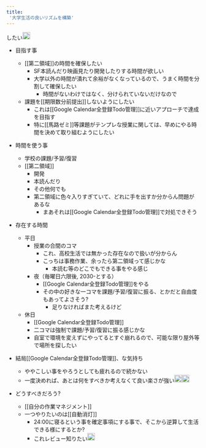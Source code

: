 ```yaml
---
title:
 '大学生活の良いリズムを構築'
---
```


したい<img src='https://scrapbox.io/api/pages/blu3mo-public/blu3mo/icon' alt='blu3mo.icon' height="19.5"/>

- 目指す事
    - [[第二領域]]の時間を確保したい
        - SF本読んだり映画見たり開発したりする時間が欲しい
        - 大学以外の時間が潰れて余裕がなくなっているので、うまく時間を分割して確保したい
            - 時間がないわけではなく、分けられていないだけなので
    - 課題を[[期限数分前提出]]しないようにしたい
        - これは[[Google Calendar全登録Todo管理]]に近いアプローチで達成を目指す
        - 特に[[馬路ゼミ]]等課題がテンプレな授業に関しては、早めにやる時間を決めて取り組むようにしたい

- 時間を使う事
    - 学校の課題/予習/復習
    - [[第二領域]]
        - 開発
        - 本読んだり
        - その他何でも
        - 第二領域に色々入りすぎていて、どれに手を出すか分からん問題があるな
            - まあそれは[[Google Calendar全登録Todo管理]]で対処できそう

- 存在する時間
    - 平日
        - 授業の合間のコマ
            - これ、高校生活では無かった存在なので扱いが分からん
            - こっちは事務作業、余ったら第二領域って感じかな
                - 本読む等のどこでもできる事をやる感じ
        - 夜（毎曜日六限後, 2030-とする）
            - [[Google Calendar全登録Todo管理]]をやる
            - その中の好きな一コマを課題/予習/復習に振る、とかだと自由度もあってよさそう?
                - 足りなければまた考えるけど
    - 休日
        - [[Google Calendar全登録Todo管理]]
        - 二コマは強制で課題/予習/復習に振る感じかな
        - 自室で環境を変えずにやってるとすぐ崩れるので、可能な限り屋外等で場所を探したい

- 結局[[Google Calendar全登録Todo管理]]、な気持ち
    - ややこしい事をやろうとしても疲れるので続かない
    - 一度決めれば、あとは何をすべきか考えなくて良い楽さが強い<img src='https://scrapbox.io/api/pages/blu3mo-public/blu3mo/icon' alt='blu3mo.icon' height="19.5"/><img src='https://scrapbox.io/api/pages/blu3mo-public/blu3mo/icon' alt='blu3mo.icon' height="19.5"/>

- どうすべきだろう?
    - [[自分の作業マネジメント]]
    - 一つやりたいのは[[自動消灯]]
        - 24:00に寝るという事を確定事項にする事で、そこから逆算して生活できる様にするとか?
        - これレビュー知りたい<img src='https://scrapbox.io/api/pages/blu3mo-public/tkgshn/icon' alt='tkgshn.icon' height="19.5"/>